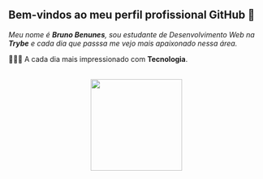 ## Bem-vindos ao meu perfil profissional GitHub 👋

*Meu nome é **Bruno Benunes**, sou estudante de Desenvolvimento Web na **Trybe** e cada dia que passsa me vejo mais apaixonado nessa área.*

🧑🏻‍💻 A cada dia mais impressionado com **Tecnologia**.


<br>

<!-- GITHUB STATUS -->
<div align="center">
  <img height="180em" src="https://github-readme-stats.vercel.app/api?username=Brunobenunes&show_icons=true&theme=dark&include_all_commits=true&count_private=true"/>
  
  <!-- TEMAS: dark, radical, merko, gruvbox, tokyonight, onedark, cobalt, synthwave, highcontrast, dracula -->
</div>

<br>

<!-- TECNOLOGIAS -->
